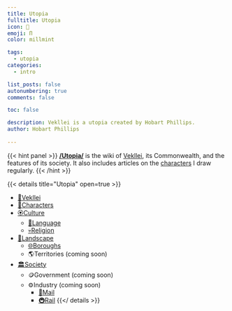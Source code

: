```yaml
---
title: Utopia
fulltitle: Utopia
icon: 📓
emoji: Π
color: millmint

tags: 
  - utopia
categories:
  - intro

list_posts: false
autonumbering: true
comments: false

toc: false

description: Vekllei is a utopia created by Hobart Phillips.
author: Hobart Phillips
 
---
```


{{< hint panel >}}
[**/Utopia/**](/utopia/) is the wiki of [Vekllei](/utopia/vekllei), its Commonwealth, and the features of its society. It also includes articles on the [characters](/utopia/characters/) I draw regularly.
{{< /hint >}}

{{< details title="Utopia" open=true >}}
- <a href="/utopia/vekllei/"><span class="navicon">🎋</span>Vekllei</a>
- <a href="/utopia/characters/"><span class="navicon">🎎</span>Characters</a>
- <a href="/utopia/culture/"><span class="navicon">🏵</span>Culture</a>
	- <a href="/utopia/culture/language/"><span class="navicon">📖</span>Language</a>
	- <a href="/utopia/culture/religion/"><span class="navicon">💀</span>Religion</a>
- <a href="/utopia/landscape/"><span class="navicon">🌿</span>Landscape</a>
	- <a href="/utopia/landscape/boroughs/"><span class="navicon">🌐</span>Boroughs</a>
	- <span class="navicon">🌎</span>Territories (coming soon)
- <a href="/utopia/society/"><span class="navicon">🏛</span>Society</a>
	- <span class="navicon">🪙</span>Government (coming soon)
	- <span class="navicon">⚙️</span>Industry (coming soon)
		- <a href="/utopia/society/industry/mail/"><span class="navicon">📯</span>Mail</a>
		- <a href="/utopia/society/industry/rail/"><span class="navicon">🚇</span>Rail</a>
{{</ details >}}
